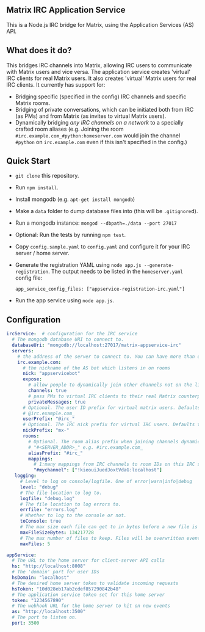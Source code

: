 Matrix IRC Application Service
------------------------------
This is a Node.js IRC bridge for Matrix, using the Application Services (AS) API.

What does it do?
----------------
This bridges IRC channels into Matrix, allowing IRC users to communicate with
Matrix users and vice versa. The application service creates 'virtual' IRC clients for real Matrix
users. It also creates 'virtual' Matrix users for real IRC clients. It currently has support for:
 - Bridging specific (specified in the config) IRC channels and specific Matrix rooms.
 - Bridging of private conversations, which can be initiated both from IRC (as PMs) and from 
   Matrix (as invites to virtual Matrix users).
 - Dynamically bridging *any IRC channels on a network* to a specially crafted room aliases 
   (e.g. Joining the room ``#irc.example.com_#python:homeserver.com`` would join the channel
   ``#python`` on ``irc.example.com`` even if this isn't specified in the config.)

Quick Start
-----------
- ``git clone`` this repository.
- Run ``npm install``.
- Install mongodb (e.g. ``apt-get install mongodb``)
- Make a ``data`` folder to dump database files into (this will be ``.gitignore``d).
- Run a mongodb instance: ``mongod --dbpath=./data --port 27017``
- Optional: Run the tests by running ``npm test``.
- Copy ``config.sample.yaml`` to ``config.yaml`` and configure it for your IRC server / home server.
- Generate the registration YAML using ``node app.js --generate-registration``. The output needs to be
  listed in the ``homeserver.yaml`` config file:

  ```
  app_service_config_files: ["appservice-registration-irc.yaml"]
  ```
  
- Run the app service using ``node app.js``.

Configuration
-------------
``` .yaml
ircService:  # configuration for the IRC service
  # The mongodb database URI to connect to.
  databaseUri: "mongodb://localhost:27017/matrix-appservice-irc"
  servers:
    # the address of the server to connect to. You can have more than one.
    irc.example.com:  
      # the nickname of the AS bot which listens in on rooms
      nick: "appservicebot"  
      expose:
        # allow people to dynamically join other channels not on the list of 'mappings' below.
        channels: true
        # pass PMs to virtual IRC clients to their real Matrix counterparts
        privateMessages: true
      # Optional. The user ID prefix for virtual matrix users. Defaults to "@<SERVER_ADDR>_" e.g.
      # @irc.example.com_
      userPrefix: "@irc_"
      # Optional. The IRC nick prefix for virtual IRC users. Defaults to "M-" e.g. "M-Alice"
      nickPrefix: "mx-"
      rooms:
        # Optional. The room alias prefix when joining channels dynamically by alias. Defaults to
        # "#<SERVER_ADDR>_" e.g. #irc.example.com_
        aliasPrefix: "#irc_"
        mappings:
          # 1:many mappings from IRC channels to room IDs on this IRC server.
          "#mychannel": ["!kieouiJuedJoxtVdaG:localhost"]
   logging:
     # Level to log on console/logfile. One of error|warn|info|debug
     level: "debug"
     # The file location to log to.
     logfile: "debug.log"
     # The file location to log errors to.
     errfile: "errors.log"
     # Whether to log to the console or not.
     toConsole: true
     # The max size each file can get to in bytes before a new file is created.
     maxFileSizeBytes: 134217728
     # The max number of files to keep. Files will be overwritten eventually due to rotations.
     maxFiles: 5

appService:
  # The URL to the home server for client-server API calls
  hs: "http://localhost:8008"
  # The 'domain' part for user IDs
  hsDomain: "localhost"
  # The desired home server token to validate incoming requests
  hsToken: "10d028eb17ab2cdef857290842b48"
  # The application service token set for this home server
  token: "1234567890"
  # The webhook URL for the home server to hit on new events
  as: "http://localhost:3500"
  # The port to listen on.
  port: 3500
```

